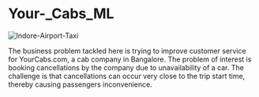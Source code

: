 # Your-_Cabs_ML

![Indore-Airport-Taxi](https://github.com/ShubhamPandeyHO/Your-_Cabs_ML/assets/122806275/e18630b5-c94e-42a8-841b-25a509dd9706)

The business problem tackled here is trying to improve customer
service for YourCabs.com, a cab company in Bangalore.
The problem of interest is booking cancellations by the company
due to unavailability of a car. The challenge is that cancellations
can occur very close to the trip start time, thereby causing
passengers inconvenience.
